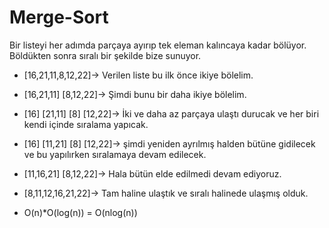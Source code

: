 # Merge-Sort

Bir listeyi her adımda parçaya ayırıp tek eleman kalıncaya kadar bölüyor. Böldükten sonra sıralı bir şekilde bize sunuyor.

- [16,21,11,8,12,22]-> Verilen liste bu ilk önce ikiye bölelim.

- [16,21,11] [8,12,22]-> Şimdi bunu bir daha ikiye bölelim.

- [16] [21,11] [8] [12,22]-> İki ve daha az parçaya ulaştı durucak ve her biri kendi içinde sıralama yapıcak.

- [16] [11,21] [8] [12,22]-> şimdi yeniden ayrılmış halden bütüne gidilecek ve bu yapılırken sıralamaya devam edilecek.

- [11,16,21] [8,12,22]-> Hala bütün elde edilmedi devam ediyoruz.

- [8,11,12,16,21,22]-> Tam haline ulaştık ve sıralı halinede ulaşmış olduk.

- O(n)*O(log(n)) = O(nlog(n))